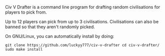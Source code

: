 Civ V Drafter is a command line program for drafting random civilisations for players to pick from.

Up to 12 players can pick from up to 3 civilisations. Civilisations can also be banned so that they aren't randomly picked.

On GNU/Linux, you can automatically install by doing:

`git clone https://github.com/luckyy777/civ-v-drafter
cd civ-v-drafter/
sudo make install`
